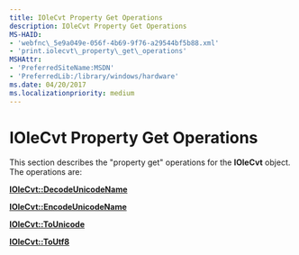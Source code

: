 ```yaml
---
title: IOleCvt Property Get Operations
description: IOleCvt Property Get Operations
MS-HAID:
- 'webfnc\_5e9a049e-056f-4b69-9f76-a29544bf5b88.xml'
- 'print.iolecvt\_property\_get\_operations'
MSHAttr:
- 'PreferredSiteName:MSDN'
- 'PreferredLib:/library/windows/hardware'
ms.date: 04/20/2017
ms.localizationpriority: medium
---
```


# IOleCvt Property Get Operations

This section describes the "property get" operations for the **IOleCvt** object. The operations are:

[**IOleCvt::DecodeUnicodeName**](iolecvt-decodeunicodename.md)

[**IOleCvt::EncodeUnicodeName**](iolecvt-encodeunicodename.md)

[**IOleCvt::ToUnicode**](iolecvt-tounicode.md)

[**IOleCvt::ToUtf8**](iolecvt-toutf8.md)
